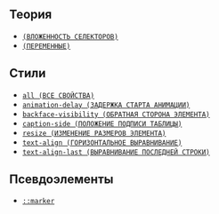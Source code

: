 <style>
  * {
    user-select: none;
  }
</style>

## Теория

- [`(ВЛОЖЕННОСТЬ СЕЛЕКТОРОВ)`](<./CSS/ТЕОРИЯ/ВЛОЖЕННОСТЬ СЕЛЕКТОРОВ.md>)
- [`(ПЕРЕМЕННЫЕ)`](./CSS/ТЕОРИЯ/ПЕРЕМЕННЫЕ.md)

## Стили

- [`all (ВСЕ СВОЙСТВА)`](<./CSS/STYLES/all (ВСЕ СВОЙСТВА).md>)
- [`animation-delay (ЗАДЕРЖКА СТАРТА АНИМАЦИИ)`](<./CSS/STYLES/animation-delay (ЗАДЕРЖКА СТАРТА АНИМАЦИИ).md>)
- [`backface-visibility (ОБРАТНАЯ СТОРОНА ЭЛЕМЕНТА)`](<./CSS/STYLES/backface-visibility (ОБРАТНАЯ СТОРОНА ЭЛЕМЕНТА).md>)
- [`caption-side (ПОЛОЖЕНИЕ ПОДПИСИ ТАБЛИЦЫ)`](<./CSS/STYLES/caption-side (ПОЛОЖЕНИЕ ПОДПИСИ ТАБЛИЦЫ).md>)
- [`resize (ИЗМЕНЕНИЕ РАЗМЕРОВ ЭЛЕМЕНТА)`](<./CSS/STYLES/resize (ИЗМЕНЕНИЕ РАЗМЕРОВ ЭЛЕМЕНТА).md>)
- [`text-align (ГОРИЗОНТАЛЬНОЕ ВЫРАВНИВАНИЕ)`](<./CSS/STYLES/text-align (ГОРИЗОНТАЛЬНОЕ ВЫРАВНИВАНИЕ).md>)
- [`text-align-last (ВЫРАВНИВАНИЕ ПОСЛЕДНЕЙ СТРОКИ)`](<./CSS/STYLES/text-align-last (ВЫРАВНИВАНИЕ ПОСЛЕДНЕЙ СТРОКИ).md>)

## Псевдоэлементы

- [`::marker`](<./CSS/ПСЕВДОЭЛЕМЕНТЫ/marker (МАРКЕРЫ СПИСКА).md>)
